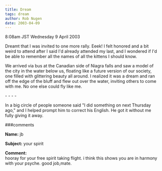 ```yaml
---
title: Dream
tags: dream
author: Rob Nugen
date: 2003-04-09
---
```


<p class=date>8:08am JST Wednesday 9 April 2003</p>

<p class=dream>Dreamt that I was invited to one more rally.  Eeek!  I
felt honored and a bit weird to attend after I said I'd already
attended my last, and I wondered if I'd be able to remember all the
names of all the kittens I should know.</p>

<p class=dream>We arrived via bus at the Canadian side of Niagra falls
and saw a model of the city in the water below us, floating like a
future version of our society, one filled with glittering beauty all
around.  I realized it was a dream and ran off the edge of the bluff
and flew out over the water, inviting others to come with me.  No one
else could fly like me.</p>

<p>- - - -</p>

<p class=dream>In a big circle of people someone said "I did something
on next Thursday ago," and I helped prompt him to correct his English.
He got it without me fully giving it away.</p>

###comments


<p><b>Name:</b> jb

<p><b>Subject:</b> your spirit

<p><b>Comment:</b>
<br>hooray for your free spirit taking flight.  i think this shows you are in harmony with your psyche.  good job,mate.

